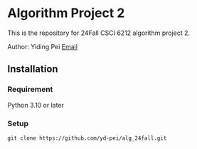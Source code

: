 # Algorithm Project 2
This is the repository for 24Fall CSCI 6212 algorithm project 2. 

Author: Yiding Pei  [Email](mailto:yidingp@gwu.edu)

## Installation

### Requirement

Python 3.10 or later

### Setup

```
git clone https://github.com/yd-pei/alg_24fall.git
```

